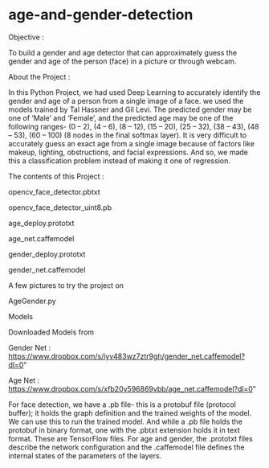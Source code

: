 # age-and-gender-detection
Objective :

To build a gender and age detector that can approximately guess the gender and age of the person (face) in a picture or through webcam.

About the Project :

In this Python Project, we had used Deep Learning to accurately identify the gender and age of a person from a single image of a face. 
we used the models trained by Tal Hassner and Gil Levi. The predicted gender may be one of ‘Male’ and ‘Female’, 
and the predicted age may be one of the following ranges- (0 – 2), (4 – 6), (8 – 12), (15 – 20), (25 – 32), (38 – 43),
(48 – 53), (60 – 100) (8 nodes in the final softmax layer). It is very difficult to accurately guess an exact age from a single image
because of factors like makeup, lighting, obstructions, and facial expressions.
And so, we made this a classification problem instead of making it one of regression.

The contents of this Project :

opencv_face_detector.pbtxt

opencv_face_detector_uint8.pb

age_deploy.prototxt

age_net.caffemodel

gender_deploy.prototxt

gender_net.caffemodel

A few pictures to try the project on

AgeGender.py

Models

Downloaded Models from

Gender Net : https://www.dropbox.com/s/iyv483wz7ztr9gh/gender_net.caffemodel?dl=0"

Age Net : https://www.dropbox.com/s/xfb20y596869vbb/age_net.caffemodel?dl=0"


For face detection, we have a .pb file- this is a protobuf file (protocol buffer); it holds the graph definition and the trained weights of the model. We can use this to run the trained model. And while a .pb file holds the protobuf in binary format, one with the .pbtxt extension holds it in text format. These are TensorFlow files. For age and gender, the .prototxt files describe the network configuration and the .caffemodel file defines the internal states of the parameters of the layers.
